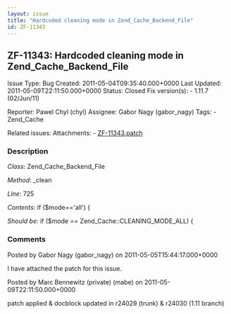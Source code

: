 ```yaml
---
layout: issue
title: "Hardcoded cleaning mode in Zend_Cache_Backend_File"
id: ZF-11343
---
```


ZF-11343: Hardcoded cleaning mode in Zend\_Cache\_Backend\_File
---------------------------------------------------------------

 Issue Type: Bug Created: 2011-05-04T09:35:40.000+0000 Last Updated: 2011-05-09T22:11:50.000+0000 Status: Closed Fix version(s): - 1.11.7 (02/Jun/11)
 
 Reporter:  Pawel Chyl (chyl)  Assignee:  Gabor Nagy (gabor\_nagy)  Tags: - Zend\_Cache
 
 Related issues: 
 Attachments: - [ZF-11343.patch](/issues/secure/attachment/13948/ZF-11343.patch)
 
### Description

_Class_: Zend\_Cache\_Backend\_File

_Method_: \_clean

_Line_: 725

_Contents_: if ($mode=='all') {

_Should be_: if ($mode == Zend\_Cache::CLEANING\_MODE\_ALL) {

 

 

### Comments

Posted by Gabor Nagy (gabor\_nagy) on 2011-05-05T15:44:17.000+0000

I have attached the patch for this issue.

 

 

Posted by Marc Bennewitz (private) (mabe) on 2011-05-09T22:11:50.000+0000

patch applied & docblock updated in r24029 (trunk) & r24030 (1.11 branch)

 

 